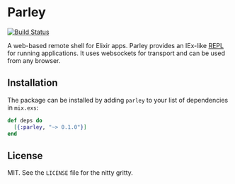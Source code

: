 # Parley

[![Build Status](https://travis-ci.org/acj/parley.svg?branch=master)](https://travis-ci.org/acj/parley)

A web-based remote shell for Elixir apps. Parley provides an IEx-like
[REPL](https://en.wikipedia.org/wiki/Read–eval–print_loop) for running
applications. It uses websockets for transport and can be used from any
browser.

## Installation

The package can be installed by adding `parley` to your list of dependencies in `mix.exs`:

```elixir
def deps do
  [{:parley, "~> 0.1.0"}]
end
```

## License

MIT. See the `LICENSE` file for the nitty gritty.
